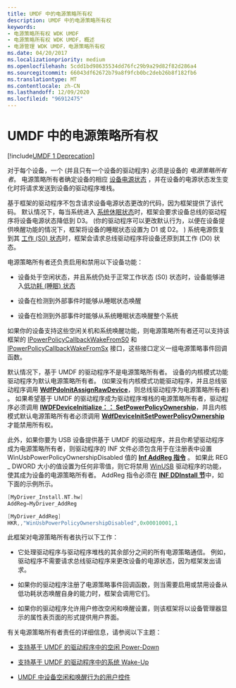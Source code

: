 ```yaml
---
title: UMDF 中的电源策略所有权
description: UMDF 中的电源策略所有权
keywords:
- 电源策略所有权 WDK UMDF
- 电源策略所有权 WDK UMDF，概述
- 电源管理 WDK UMDF，电源策略所有权
ms.date: 04/20/2017
ms.localizationpriority: medium
ms.openlocfilehash: 5cdd1bd98635534dd76fc29b9a29d82f82d286a4
ms.sourcegitcommit: 66043df62672b79a8f9fcb0bc2deb26b8f182fb6
ms.translationtype: MT
ms.contentlocale: zh-CN
ms.lasthandoff: 12/09/2020
ms.locfileid: "96912475"
---
```

# <a name="power-policy-ownership-in-umdf"></a>UMDF 中的电源策略所有权


[!include[UMDF 1 Deprecation](../includes/umdf-1-deprecation.md)]

对于每个设备，一个 (并且只有一个设备的驱动程序) 必须是设备的 *电源策略所有者*。 电源策略所有者确定设备的相应 [设备电源状态](../kernel/device-power-states.md) ，并在设备的电源状态发生变化时将请求发送到设备的驱动程序堆栈。

基于框架的驱动程序不包含请求设备电源状态更改的代码，因为框架提供了该代码。 默认情况下，每当系统进入 [系统休眠状态](../kernel/system-sleeping-states.md)时，框架会要求设备总线的驱动程序将设备电源状态降低到 D3。  (你的驱动程序可以更改默认行为，以便在设备提供唤醒功能的情况下，框架将设备的睡眠状态设置为 D1 或 D2。 ) 系统电源恢复到其 [工作 (S0) 状态](../kernel/system-working-state-s0.md)时，框架会请求总线驱动程序将设备还原到其工作 (D0) 状态。

电源策略所有者还负责启用和禁用以下设备功能：

-   设备处于空闲状态，并且系统仍处于正常工作状态 (S0) 状态时，设备能够进入[低功耗 (睡眠) 状态](../kernel/device-sleeping-states.md)

-   设备在检测到外部事件时能够从睡眠状态唤醒

-   设备在检测到外部事件时能够从系统睡眠状态唤醒整个系统

如果你的设备支持这些空闲关机和系统唤醒功能，则电源策略所有者还可以支持该框架的 [IPowerPolicyCallbackWakeFromS0](/windows-hardware/drivers/ddi/wudfddi/nn-wudfddi-ipowerpolicycallbackwakefroms0) 和 [IPowerPolicyCallbackWakeFromSx](/windows-hardware/drivers/ddi/wudfddi/nn-wudfddi-ipowerpolicycallbackwakefromsx) 接口，这些接口定义一组电源策略事件回调函数。

默认情况下，基于 UMDF 的驱动程序不是电源策略所有者。 设备的内核模式功能驱动程序为默认电源策略所有者。  (如果没有内核模式功能驱动程序，并且总线驱动程序调用 [**WdfPdoInitAssignRawDevice**](/windows-hardware/drivers/ddi/wdfpdo/nf-wdfpdo-wdfpdoinitassignrawdevice)，则总线驱动程序为电源策略所有者) 。 如果希望基于 UMDF 的驱动程序成为驱动程序堆栈的电源策略所有者，驱动程序必须调用 [**IWDFDeviceInitialize：： SetPowerPolicyOwnership**](/windows-hardware/drivers/ddi/wudfddi/nf-wudfddi-iwdfdeviceinitialize-setpowerpolicyownership)，并且内核模式默认电源策略所有者必须调用 [**WdfDeviceInitSetPowerPolicyOwnership**](/windows-hardware/drivers/ddi/wdfdevice/nf-wdfdevice-wdfdeviceinitsetpowerpolicyownership) 才能禁用所有权。

此外，如果你要为 USB 设备提供基于 UMDF 的驱动程序，并且你希望驱动程序成为电源策略所有者，则驱动程序的 INF 文件必须包含用于在注册表中设置 WinUsbPowerPolicyOwnershipDisabled 值的 [**Inf AddReg 指令**](../install/inf-addreg-directive.md) 。 如果此 REG \_ DWORD 大小的值设置为任何非零值，则它将禁用 [WinUSB](/windows-hardware/drivers/usbcon/winusb) 驱动程序的功能，使其成为设备的电源策略所有者。 AddReg 指令必须在 [**INF DDInstall 节**](../install/inf-ddinstall-hw-section.md)中，如下面的示例所示。

```cpp
[MyDriver_Install.NT.hw]
AddReg=MyDriver_AddReg

[MyDriver_AddReg]
HKR,,"WinUsbPowerPolicyOwnershipDisabled",0x00010001,1
```

此框架对电源策略所有者执行以下工作：

-   它处理驱动程序与驱动程序堆栈的其余部分之间的所有电源策略通信。 例如，驱动程序不需要请求总线驱动程序来更改设备的电源状态，因为框架发出请求。

-   如果你的驱动程序注册了电源策略事件回调函数，则当需要启用或禁用设备从低功耗状态唤醒自身的能力时，框架会调用它们。

-   如果你的驱动程序允许用户修改空闲和唤醒设置，则该框架将以设备管理器显示的属性表页面的形式提供用户界面。

有关电源策略所有者责任的详细信息，请参阅以下主题：

-   [支持基于 UMDF 的驱动程序中的空闲 Power-Down](supporting-idle-power-down-in-umdf-drivers.md)

-   [支持基于 UMDF 的驱动程序中的系统 Wake-Up](supporting-system-wake-up-in-umdf-drivers.md)

-   [UMDF 中设备空闲和唤醒行为的用户控件](user-control-of-device-idle-and-wake-behavior-in-umdf.md)

 

